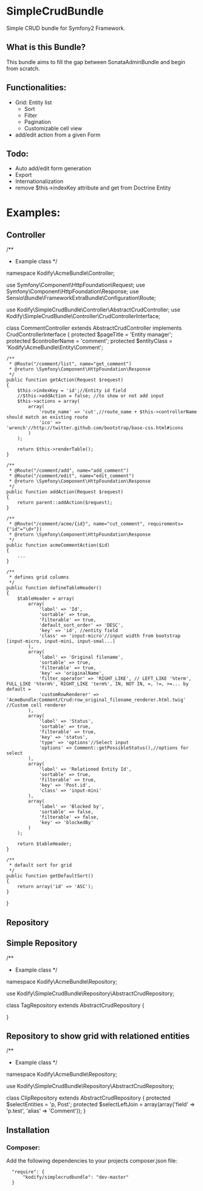 SimpleCrudBundle
================
Simple CRUD bundle for Symfony2 Framework.

What is this Bundle?
------------------------
This bundle aims to fill the gap between SonataAdminBundle and begin from scratch.


Functionalities:
------------------------
* Grid: Entity list
    * Sort
    * Filter
    * Pagination
    * Customizable cell view
* add/edit action from a given Form

Todo:
------------------------
* Auto add/edit form generation
* Export
* Internationalization
* remove $this->indexKey attribute and get from Doctrine Entity


Examples:
================

Controller
-------------------------------------------

/**
 * Example class
 */

namespace Kodify\AcmeBundle\Controller;

use Symfony\Component\HttpFoundation\Request;
use Symfony\Component\HttpFoundation\Response;
use Sensio\Bundle\FrameworkExtraBundle\Configuration\Route;

use Kodify\SimpleCrudBundle\Controller\AbstractCrudController;
use Kodify\SimpleCrudBundle\Controller\CrudControllerInterface;

class CommentController extends AbstractCrudController implements CrudControllerInterface
{
    protected $pageTitle = 'Entity manager';
    protected $controllerName = 'comment';
    protected $entityClass = 'Kodify\AcmeBundle\Entity\Comment';

    /**
     * @Route("/comment/list", name="get_comment")
     * @return \Symfony\Component\HttpFoundation\Response
     */
    public function getAction(Request $request)
    {
        $this->indexKey = 'id';//Entity id field
        //$this->addAction = false; //to show or not add input
        $this->actions = array(
            array(
                'route_name' => 'cut',//route_name + $this->controllerName should match an existing route
                'ico' => 'wrench'//http://twitter.github.com/bootstrap/base-css.html#icons
            )
        );

        return $this->renderTable();
    }

    /**
     * @Route("/comment/add", name="add_comment")
     * @Route("/comment/edit", name="edit_comment")
     * @return \Symfony\Component\HttpFoundation\Response
     */
    public function addAction(Request $request)
    {
        return parent::addAction($request);
    }

    /**
     * @Route("/comment/acme/{id}", name="cut_comment", requirements={"id"="\d+"})
     * @return \Symfony\Component\HttpFoundation\Response
     */
    public function acmeCommentAction($id)
    {
        ...
    }

    /**
     * defines grid columns
     */
    public function defineTableHeader()
    {
        $tableHeader = array(
            array(
                'label' => 'Id',
                'sortable' => true,
                'filterable' => true,
                'default_sort_order' => 'DESC',
                'key' => 'id', //entity field
                'class' => 'input-micro'//input width from bootstrap [input-micro, input-mini, input-smal...]
            ),
            array(
                'label' => 'Original filename',
                'sortable' => true,
                'filterable' => true,
                'key' => 'originalName',
                'filter_operator' => 'RIGHT_LIKE', // LEFT_LIKE '%term', FULL_LIKE '%term%', RIGHT_LIKE 'term%', IN, NOT IN, =, !=, >=... by default =
                'customRowRenderer' => 'AcmeBundle:Comment/Crud:row_original_filename_renderer.html.twig' //Custom cell renderer
            ),
            array(
                'label' => 'Status',
                'sortable' => true,
                'filterable' => true,
                'key' => 'status',
                'type' => 'options'//Select input
                'options' => Comment::getPossibleStatus(),//options for select
            ),
            array(
                'label' => 'Relationed Entity Id',
                'sortable' => true,
                'filterable' => true,
                'key' => 'Post.id',
                'class' => 'input-mini'
            ),
            array(
                'label' => 'Blocked by',
                'sortable' => false,
                'filterable' => false,
                'key' => 'blockedBy'
            )
        );

        return $tableHeader;
    }

    /**
     * default sort for grid
     */
    public function getDefaultSort()
    {
        return array('id' => 'ASC');
    }
}

Repository
-------------------------------------------


Simple Repository
----------------------

/**
 * Example class
 */

namespace Kodify\AcmeBundle\Repository;

use Kodify\SimpleCrudBundle\Repository\AbstractCrudRepository;

class TagRepository extends AbstractCrudRepository
{

}

Repository to show grid with relationed entities
----------------------

/**
 * Example class
 */
 
namespace Kodify\AcmeBundle\Repository;

use Kodify\SimpleCrudBundle\Repository\AbstractCrudRepository;

class ClipRepository extends AbstractCrudRepository
{
    protected $selectEntities = 'p, Post';
    protected $selectLeftJoin = array(array('field' => 'p.test', 'alias' => 'Comment'));
}


Installation
------------
### Composer:

Add the following dependencies to your projects composer.json file:

      "require": {
          "kodify/simplecrudbundle": "dev-master"
      }
